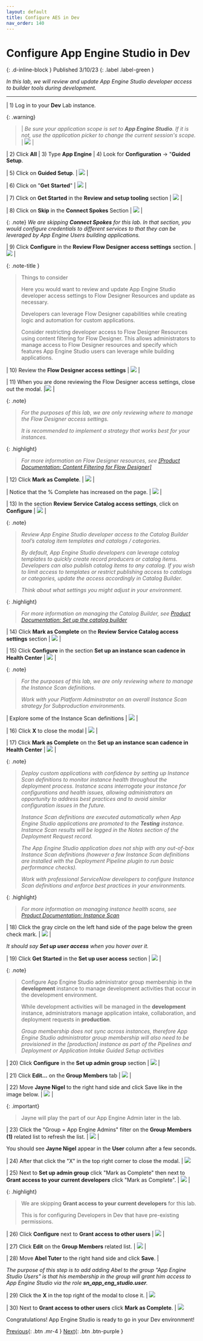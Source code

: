 ```yaml
---
layout: default
title: Configure AES in Dev 
nav_order: 140
---
```


# Configure App Engine Studio in Dev
{: .d-inline-block }
Published 3/10/23
{: .label .label-green }

*In this lab, we will review and update App Engine Studio developer access to builder tools during development.*

---

| 1) Log in to your **Dev** Lab instance. 

{: .warning}
> | *Be sure your application scope is set to **App Engine Studio**. If it is not, use the application picker to change the current session's scope.*  | ![](../assets/images/2023-03-03-16-39-04.png) |


| 2) Click **All** 
| 3) Type **App Engine** 
| 4) Look for **Configuration** -> "**Guided Setup**.  

| 5) Click on **Guided Setup**.  | ![](../assets/images/2023-03-06-16-55-44.png) |

| 6) Click on "**Get** **Started**" | ![](../assets/images/2023-03-06-17-01-22.png) |

| 7) Click on **Get Started** in the **Review and setup tooling** section | ![](../assets/images/2023-03-06-17-00-41.png) |

| 8) Click on **Skip** in the **Connect Spokes** Section | ![](../assets/images/2023-03-06-17-05-43.png) |

{: .note}
*We are skipping **Connect Spokes** for this lab. In that section, you would configure credentials to different services to that they can be leveraged by App Engine Users building applications.*

| 9) Click **Configure** in the **Review Flow Designer access settings** section. | ![](../assets/images/2023-03-06-17-08-18.png) |

{: .note-title }
> Things to consider
>
> Here you would want to review and update App Engine Studio developer access settings to Flow Designer Resources and update as necessary.
> 
> Developers can leverage Flow Designer capabilities while creating logic and automation for custom applications.
> 
> Consider restricting developer access to Flow Designer Resources using content filtering for Flow Designer. This allows administrators to manage access to Flow Designer resources and specify which features App Engine Studio users can leverage while building applications.

| 10) Review the **Flow Designer access settings** | ![](../assets/images/2023-03-06-17-09-26.png) |

| 11) When you are done reviewing the Flow Designer access settings, close out the modal. |![](../assets/images/2023-03-06-17-15-51.png) |

{: .note}
> *For the purposes of this lab, we are only reviewing where to manage the Flow Designer access settings.*
>
> *It is recommended to implement a strategy that works best for your instances.*

{: .highlight}
> *For more information on Flow Designer resources, see*
> *[[Product Documentation: Content Filtering for Flow Designer]](https://docs.servicenow.com/csh?topicname=content-filtering-flow-designer.html)*

| 12) Click **Mark as Complete**. | ![](../assets/images/2023-03-06-17-15-26.png) |

| Notice that the % Complete has increased on the page.  | ![](../assets/images/2023-03-06-17-17-15.png) |

| 13) In the section **Review Service Catalog access settings**, click on **Configure** | ![](../assets/images/2023-03-06-17-18-08.png) |

{: .note}
> *Review App Engine Studio developer access to the Catalog Builder tool’s catalog item templates and catalogs / categories.*
> 
> *By default, App Engine Studio developers can leverage catalog templates to quickly create record producers or catalog items. Developers can also publish catalog items to any catalog. If you wish to limit access to templates or restrict publishing access to catalogs or categories, update the access accordingly in Catalog Builder.*
>
> *Think about what settings you might adjust in your environment.*
>

{: .highlight}
> *For more information on managing the Catalog Builder, see 
> [Product Documentation: Set up the catalog builder](https://docs.servicenow.com/csh?topicname=set-up-cat-builder.html&version=latest)*

| 14) Click **Mark as Complete** on the **Review Service Catalog access settings** section | ![](../assets/images/2023-03-06-17-29-45.png) |

| 15) Click **Configure** in the section **Set up an instance scan cadence in Health Center** | ![](../assets/images/2023-03-06-17-31-15.png) |

{: .note}
> *For the purposes of this lab, we are only reviewing where to manage the Instance Scan definitions.*
>
> *Work with your Platform Adminstrator on an overall Instance Scan strategy for Subproduction environments.*

| Explore some of the Instance Scan definitions | ![](../assets/images/2023-03-09-18-01-24.png) |

| 16) Click **X** to close the modal | ![](../assets/images/2023-03-09-18-01-59.png) |

| 17) Click **Mark as Complete** on the **Set up an instance scan cadence in Health Center** | ![](../assets/images/2023-03-06-17-35-47.png) |

{: .note}
> *Deploy custom applications with confidence by setting up Instance Scan definitions to monitor instance health throughout the deployment process. Instance scans interrogate your instance for configurations and health issues, allowing administrators an opportunity to address best practices and to avoid similar configuration issues in the future.*
> 
> *Instance Scan definitions are executed automatically when App Engine Studio applications are promoted to the **Testing** instance. Instance Scan results will be logged in the Notes section of the Deployment Request record.*
> 
> *The App Engine Studio application does not ship with any out-of-box Instance Scan definitions (however a few Instance Scan definitions are installed with the Deployment Pipeline plugin to run basic performance checks).*
> 
> 
> *Work with professional ServiceNow developers to configure Instance Scan definitions and enforce best practices in your environments.*

{: .highlight}
> *For more information on managing instance health scans, see 
> [Product Documentation: Instance Scan](https://docs.servicenow.com/csh?topicname=hs-landing-page.html)*

| 18) Click the gray circle on the left hand side of the page below the green check mark.  | ![](../assets/images/2023-03-06-17-36-57.png) |

*It should say **Set up user access** when you hover over it.*

| 19) Click **Get Started** in the **Set up user access** section | ![](../assets/images/2023-03-06-17-38-21.png) |

{: .note}
> Configure App Engine Studio administrator group membership in the **development** instance to manage development activities that occur in the development environment.
> 
> While development activities will be managed in the **development** instance, administrators manage application intake, collaboration, and deployment requests in **production**.
> 
> *Group membership does not sync across instances, therefore App Engine Studio administrator group membership will also need to be provisioned in the [production] instance as part of the Pipelines and Deployment or Application Intake Guided Setup activities*

| 20) Click **Configure** in the **Set up admin group** section | ![](../assets/images/2023-03-07-12-13-00.png) |

| 21) Click **Edit...** on the **Group Members** tab | ![](../assets/images/2023-03-07-12-16-02.png) |

| 22) Move **Jayne Nigel** to the right hand side and click Save like in the image below. | ![](../assets/images/2023-03-07_14-07-09.gif) |

{: .important}
> Jayne will play the part of our App Engine Admin later in the lab.

| 23) Click the "Group = App Engine Admins" filter on the **Group Members (1)** related list to refresh the list.  | ![](../assets/images/2023-03-07-14-22-13.png) |

You should see **Jayne Nigel** appear in the **User** column after a few seconds. 

| 24) After that click the "X" in the top right corner to close the modal.  | ![](../assets/images/2023-03-07-14-13-17.png)

| 25) Next to **Set up admin group** click "Mark as Complete" then next to **Grant access to your current developers** click "Mark as Complete". | ![](../assets/images/2023-03-07-14-17-31.png) | 

{: .highlight}
> We are skipping **Grant access to your current developers** for this lab. 
>
> This is for configuring Developers in Dev that have pre-existing permissions. 
>

| 26) Click **Configure** next to **Grant access to other users** | ![](../assets/images/2023-03-07-14-23-55.png) |

| 27) Click **Edit** on the **Group Members** related list. |  ![](../assets/images/2023-03-07-14-25-01.png) |

| 28) Move **Abel Tuter** to the right hand side and click **Save**.  | 

*The purpose of this step is to add adding Abel to the group "App Engine Studio Users" is that his membership in the group will grant him access to App Engine Studio via the role **sn_app_eng_studio.user**.*

<!--
{: .important}
> In the next section, we will learn how to set up an Intake process for users that want to apply to be an **App Engine Studio User**. 
-->

| 29) Click the **X** in the top right of the modal to close it. | ![](../assets/images/2023-03-07-14-28-16.png) 

| 30) Next to **Grant access to other users** click **Mark as Complete**. | ![](../assets/images/2023-03-07-14-46-12.png)

Congratulations!  App Engine Studio is ready to go in your Dev environment! 

[Previous][PREVIOUS]{: .btn .mr-4 }
[Next][NEXT]{: .btn .btn-purple }

[PREVIOUS]: ../130_Install_Requirements
[NEXT]: ../150_Credentials_Setup